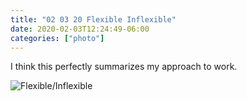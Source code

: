 ```yaml
---
title: "02 03 20 Flexible Inflexible"
date: 2020-02-03T12:24:49-06:00
categories: ["photo"]
---
```


I think this perfectly summarizes my approach to work.

![Flexible/Inflexible](/images/a-writing-on-the-wall-3627937.jpg)
